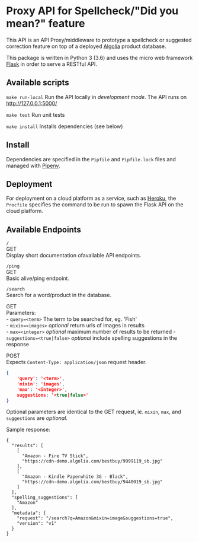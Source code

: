 # Proxy API for Spellcheck/"Did you mean?" feature

This API is an API Proxy/middleware to prototype a spellcheck or suggested correction feature on top of a deployed [Algolia](https://www.algolia.com) product database.

This package is written in Python 3 (3.6) and uses the micro web framework [Flask](http://flask.pocoo.org/) in order to serve a RESTful API.

## Available scripts

`make run-local` Run the API locally in _development mode_.  The API runs on http://127.0.0.1:5000/

`make test` Run unit tests

`make install` Installs dependencies (see below)

## Install

Dependencies are specified in the `Pipfile` and `Pipfile.lock` files and managed with [Pipenv](https://pipenv.readthedocs.io/en/latest/).

## Deployment

For deployment on a cloud platform as a service, such as [Heroku](www.heroku.com), the `Procfile` specifies the command to be run to spawn the Flask API on the cloud platform.

## Available Endpoints

`/`  
GET  
Display short documentation ofavailable API endpoints.

`/ping`  
GET  
Basic alive/ping endpoint.

`/search`  
Search for a word/product in the database.

GET  
    Parameters:  
    - `query=<term>` The term to be searched for, eg. 'Fish'  
    - `mixin=<images>` _optional_ return urls of images in results  
    - `max=<integer>` _optional_ maximum number of results to be returned
    - `suggestions=<true|false>` _optional_ include spelling suggestions in the response  


POST  
    Expects `Content-Type: application/json` request header.
```json
{
    'query': '<term>',
    'mixin': 'images',
    'max': '<integer>',
    suggestions: '<true|false>'
}
```
Optional parameters are identical to the GET request, ie. `mixin`, `max`, and `suggestions` are _optional_.

Sample response:

```
{
  "results": [
    [
      "Amazon - Fire TV Stick",
      "https://cdn-demo.algolia.com/bestbuy/9999119_sb.jpg"
    ],
    [
      "Amazon - Kindle Paperwhite 3G - Black",
      "https://cdn-demo.algolia.com/bestbuy/9440019_sb.jpg"
    ]
  ],
  "spelling_suggestions": [
    "Amazon"
  ],
  "metadata": {
    "request": "/search?q=Amazon&mixin=image&suggestions=true",
    "version": "v1"
  }
}

